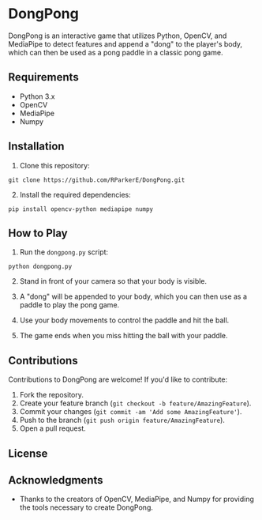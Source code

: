 # DongPong

DongPong is an interactive game that utilizes Python, OpenCV, and MediaPipe to detect features and append a "dong" to the player's body, which can then be used as a pong paddle in a classic pong game.

## Requirements

- Python 3.x
- OpenCV
- MediaPipe
- Numpy

## Installation

1. Clone this repository:

`git clone https://github.com/RParkerE/DongPong.git`

2. Install the required dependencies:

`pip install opencv-python mediapipe numpy`

## How to Play

1. Run the `dongpong.py` script:

`python dongpong.py`

2. Stand in front of your camera so that your body is visible.

3. A "dong" will be appended to your body, which you can then use as a paddle to play the pong game.

4. Use your body movements to control the paddle and hit the ball.

5. The game ends when you miss hitting the ball with your paddle.

## Contributions

Contributions to DongPong are welcome! If you'd like to contribute:

1. Fork the repository.
2. Create your feature branch (`git checkout -b feature/AmazingFeature`).
3. Commit your changes (`git commit -am 'Add some AmazingFeature'`).
4. Push to the branch (`git push origin feature/AmazingFeature`).
5. Open a pull request.

## License

## Acknowledgments

- Thanks to the creators of OpenCV, MediaPipe, and Numpy for providing the tools necessary to create DongPong.
